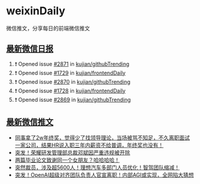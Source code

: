 # weixinDaily
微信推文，分享每日的前端微信推文

## [最新微信日报](https://github.com/kujian/weixinDaily/issues)

<!--START_SECTION:activity-->
1. ❗ Opened issue [#2871](https://github.com/kujian/githubTrending/issues/2871) in [kujian/githubTrending](https://github.com/kujian/githubTrending)
2. ❗ Opened issue [#1729](https://github.com/kujian/frontendDaily/issues/1729) in [kujian/frontendDaily](https://github.com/kujian/frontendDaily)
3. ❗ Opened issue [#2870](https://github.com/kujian/githubTrending/issues/2870) in [kujian/githubTrending](https://github.com/kujian/githubTrending)
4. ❗ Opened issue [#1728](https://github.com/kujian/frontendDaily/issues/1728) in [kujian/frontendDaily](https://github.com/kujian/frontendDaily)
5. ❗ Opened issue [#2869](https://github.com/kujian/githubTrending/issues/2869) in [kujian/githubTrending](https://github.com/kujian/githubTrending)
<!--END_SECTION:activity-->


## [最新微信推文](https://weixin.qdkfweb.cn/)

<!-- BLOG-POST-LIST:START -->
- [同事拿了2w年终奖，觉得少了找领导理论，当场被骂不知足，不久离职面试一家公司，结果HR说入职三年内薪资不给普调，年终奖也没有！](https://weixin.qdkfweb.cn/47551.html)
- [突发！荣耀研发管理部总裁邓斌因严重违规被开除](https://weixin.qdkfweb.cn/47564.html)
- [两篇毕业论文致谢同一个女朋友？哈哈哈哈！](https://weixin.qdkfweb.cn/47574.html)
- [突然裁员，涉及超5600人！理想汽车多部门人员优化！智驾团队缩减！](https://weixin.qdkfweb.cn/47570.html)
- [突发！OpenAI超级对齐团队负责人官宣离职！内部AGI或实现，全网陷大猜想](https://weixin.qdkfweb.cn/47571.html)
<!-- BLOG-POST-LIST:END -->